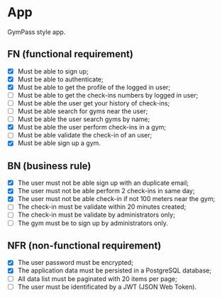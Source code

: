 # App

GymPass style app.

## FN (functional requirement)

- [x] Must be able to sign up;
- [x] Must be able to authenticate;
- [x] Must be able to get the profile of the logged in user;
- [ ] Must be able to get the check-ins numbers by logged in user;
- [ ] Must be able the user get your history of check-ins;
- [ ] Must be able search for gyms near the user;
- [ ] Must be able the user search gyms by name;
- [x] Must be able the user perform check-ins in a gym;
- [ ] Must be able validate the check-in of an user;
- [x] Must be able sign up a gym.

## BN (business rule)

- [x] The user must not be able sign up with an duplicate email;
- [x] The user must not be able perform 2 check-ins in same day;
- [x] The user must not be able check-in if not 100 meters near the gym;
- [ ] The check-in must be validate within 20 minutes created;
- [ ] The check-in must be validate by administrators only;
- [ ] The gym must be to sign up by administrators only.

## NFR (non-functional requirement)

- [x] The user password must be encrypted;
- [x] The application data must be persisted in a PostgreSQL database;
- [ ] All data list must be paginated with 20 items per page;
- [ ] The user must be identificated by a JWT (JSON Web Token).
